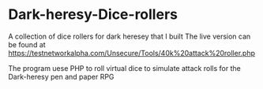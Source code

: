# Dark-heresy-Dice-rollers
A collection of dice rollers for dark heresey that I built
The live version can be found at
https://testnetworkalpha.com/Unsecure/Tools/40k%20attack%20roller.php


The program uese PHP to roll virtual dice to simulate attack rolls for the Dark-heresy pen and paper RPG
